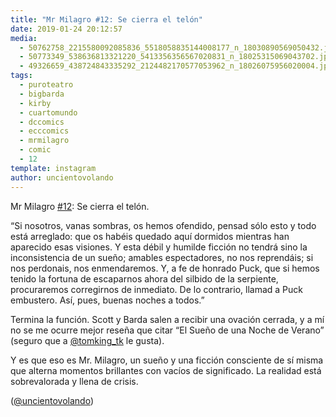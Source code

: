 ```yaml
---
title: "Mr Milagro #12: Se cierra el telón"
date: 2019-01-24 20:12:57
media: 
  - 50762758_2215580092085836_5518058835144008177_n_18030890569050432.jpg
  - 50773349_538636813321220_5413356356567020831_n_18025315069043702.jpg
  - 49326659_438724843335292_2124482170577053962_n_18026075956020004.jpg
tags: 
  - puroteatro
  - bigbarda
  - kirby
  - cuartomundo
  - dccomics
  - ecccomics
  - mrmilagro
  - comic
  - 12
template: instagram
author: uncientovolando
---
```


Mr Milagro [#12](/tags/12): Se cierra el telón.


“Si nosotros, vanas sombras, os hemos ofendido, pensad sólo esto y todo está arreglado: que os habéis quedado aquí dormidos mientras han aparecido esas visiones. Y esta débil y humilde ficción no tendrá sino la inconsistencia de un sueño; amables espectadores, no nos reprendáis; si nos perdonais, nos enmendaremos. Y, a fe de honrado Puck, que si hemos tenido la fortuna de escaparnos ahora del silbido de la serpiente, procuraremos corregirnos de inmediato. De lo contrario, llamad a Puck embustero. Así, pues, buenas noches a todos.”


Termina la función. Scott y Barda salen a recibir una ovación cerrada, y a mí no se me ocurre mejor reseña que citar “El Sueño de una Noche de Verano” (seguro que a [@tomking_tk](https://instagram.com/tomking_tk) le gusta).


Y es que eso es Mr. Milagro, un sueño y una ficción consciente de sí misma que alterna momentos brillantes con vacíos de significado. La realidad está sobrevalorada y llena de crisis.


([@uncientovolando](https://instagram.com/uncientovolando))







